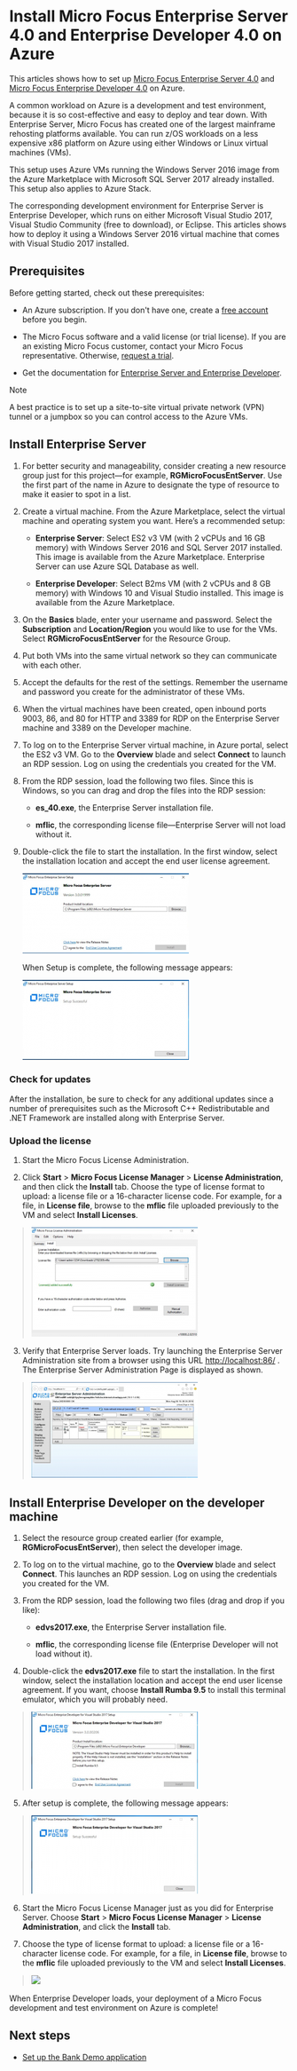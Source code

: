 # Install Micro Focus Enterprise Server 4.0 and Enterprise Developer 4.0 on Azure

This articles shows how to set up [Micro Focus Enterprise Server 4.0](https://www.microfocus.com/documentation/enterprise-developer/es30/) and
[Micro Focus Enterprise Developer 4.0](https://www.microfocus.com/documentation/enterprise-developer/ed_30/) on Azure.

A common workload on Azure is a development and test environment, because it is so cost-effective and easy to deploy and tear down. With Enterprise Server, Micro Focus has created one of the largest mainframe rehosting platforms available. You can run z/OS workloads on a less expensive x86 platform on Azure using either Windows or Linux virtual machines (VMs).

This setup uses Azure VMs running the Windows Server 2016 image from the Azure Marketplace with Microsoft SQL Server 2017 already installed. This setup also applies to Azure Stack.

The corresponding development environment for Enterprise Server is Enterprise Developer, which runs on either Microsoft Visual Studio 2017, Visual Studio Community (free to download), or Eclipse. This articles shows how to deploy it using a Windows Server 2016 virtual machine that comes with Visual Studio 2017
installed.

## Prerequisites

Before getting started, check out these prerequisites:

-   An Azure subscription. If you don't have one, create a [free account](https://azure.microsoft.com/free/?WT.mc_id=A261C142F) before you begin.

-   The Micro Focus software and a valid license (or trial license). If you are an existing Micro Focus customer, contact your Micro Focus representative. Otherwise, [request a trial](https://www.microfocus.com/products/enterprise-suite/enterprise-server/trial/).

-   Get the documentation for [Enterprise Server and Enterprise Developer](https://www.microfocus.com/documentation/enterprise-developer/#").

> [!NOTE]
> A best practice is to set up a site-to-site virtual private network (VPN) tunnel or a jumpbox so you can control access to the Azure VMs.

## Install Enterprise Server

1.  For better security and manageability, consider creating a new resource group just for this project—for example, **RGMicroFocusEntServer**. Use the first part of the name in Azure to designate the type of resource to make it easier to spot in a list.

2.  Create a virtual machine. From the Azure Marketplace, select the virtual machine and operating system you want. Here’s a recommended setup:

    -   **Enterprise Server**: Select ES2 v3 VM (with 2 vCPUs and 16 GB memory) with Windows Server 2016 and SQL Server 2017 installed. This image is available from the Azure Marketplace. Enterprise Server can use Azure SQL Database as well.

    -   **Enterprise Developer**: Select B2ms VM (with 2 vCPUs and 8 GB memory) with Windows 10 and Visual Studio installed. This image is available from the Azure Marketplace.

3.  On the **Basics** blade, enter your username and password. Select the **Subscription** and **Location/Region** you would like to use for the VMs. Select **RGMicroFocusEntServer** for the Resource Group.

4.  Put both VMs into the same virtual network so they can communicate with each other.

5.  Accept the defaults for the rest of the settings. Remember the username and password you create for the administrator of these VMs.

6.  When the virtual machines have been created, open inbound ports 9003, 86, and 80 for HTTP and 3389 for RDP on the Enterprise Server machine and 3389 on the Developer machine.

7.  To log on to the Enterprise Server virtual machine, in Azure portal, select the ES2 v3 VM. Go to the **Overview** blade and select **Connect** to launch an RDP session. Log on using the credentials you created for the VM.

8.  From the RDP session, load the following two files. Since this is Windows, so you can drag and drop the files into the RDP session:

    -   **es\_40.exe**, the Enterprise Server installation file.

    -   **mflic**, the corresponding license file—Enterprise Server will not load without it.

9.  Double-click the file to start the installation. In the first window, select the installation location and accept the end user license agreement.

     ![](media/01-enterprise-server.png)

     When Setup is complete, the following message appears:

     ![](media/02-enterprise-server.png)

### Check for updates

After the installation, be sure to check for any additional updates since a number of prerequisites such as the Microsoft C++ Redistributable and .NET Framework are installed along with Enterprise Server.

### Upload the license

1.  Start the Micro Focus License Administration.

2.  Click **Start** \> **Micro Focus License Manager** \> **License Administration**, and then click the **Install** tab. Choose the type of license format to upload: a license file or a 16-character license code. For example, for a file, in **License file**, browse to the **mflic** file uploaded previously to the VM and select **Install Licenses**.

>   ![](media/03-enterprise-server.png)

3.  Verify that Enterprise Server loads. Try launching the Enterprise Server Administration site from a browser using this URL <http://localhost:86/> . The Enterprise Server Administration Page is displayed as shown.

>   ![](media/04-enterprise-admin.png)

## Install Enterprise Developer on the developer machine

1.  Select the resource group created earlier (for example, **RGMicroFocusEntServer**), then select the developer image.

2.  To log on to the virtual machine, go to the **Overview** blade and select **Connect**. This launches an RDP session. Log on using the credentials you created for the VM.

3.  From the RDP session, load the following two files (drag and drop if you like):

    -   **edvs2017.exe**, the Enterprise Server installation file.

    -   **mflic**, the corresponding license file (Enterprise Developer will not load without it).

4.  Double-click the **edvs2017.exe** file to start the installation. In the first window, select the installation location and accept the end user license agreement. If you want, choose **Install Rumba 9.5** to install this terminal emulator, which you will probably need.

>   ![](media/04-enterprise-server.png)

5.  After setup is complete, the following message appears:

>   ![](media/05-enterprise-server.png)

6.  Start the Micro Focus License Manager just as you did for Enterprise Server. Choose **Start** \> **Micro Focus License Manager** \> **License Administration**, and click the **Install** tab.

7.  Choose the type of license format to upload: a license file or a 16-character license code. For example, for a file, in **License file**, browse to the **mflic** file uploaded previously to the VM and select **Install Licenses**.

>   ![](/edia/07-enterprise-server.png)

When Enterprise Developer loads, your deployment of a Micro Focus development and test environment on Azure is complete!

## Next steps

- [Set up the Bank Demo application][microfocus-demo]

<!-- INTERNAL LINKS -->
[microfocus-get-started]: /microfocus/get-started.md
[microfocus-cics]: /microfocus/set-up-micro-focus-cics-bankdemo-in-azure.md
[microfocus-demo]: /microfocus/demo.md
[ibm-get-started]: /ibm/get-started.md
[ibm-install-z]: /ibm/install-ibm-z-environment.md
[ibm-demo]: /ibm/demo.md
